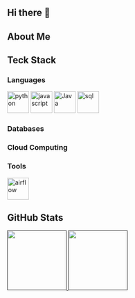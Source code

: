 ## Hi there 👋

<!--
**thehenke/thehenke** is a ✨ _special_ ✨ repository because its `README.md` (this file) appears on your GitHub profile.

Here are some ideas to get you started:

- 🔭 I’m currently working on ...
- 🌱 I’m currently learning ...
- 👯 I’m looking to collaborate on ...
- 🤔 I’m looking for help with ...
- 💬 Ask me about ...
- 📫 How to reach me: ...
- 😄 Pronouns: ...
- ⚡ Fun fact: ...
-->

## About Me
## Teck Stack
### Languages
<img src="https://github.com/gilbarbara/logos/blob/main/logos/python.svg"                   title= "Python" alt="python" width="50" height="50"/> 
<img src="https://www.vectorlogo.zone/logos/javascript/javascript-icon.svg"                 title= "JavaScript" alt="javascript" width="50" height="50"/> 
<img src="https://www.vectorlogo.zone/logos/java/java-icon.svg"                             title= "Java" alt="Java" width="50" height="50"/> 
<img src="https://github.com/benc-uk/icon-collection/blob/master/azure-patterns/sql-db.svg" title= "SQL" alt="sql" width="50" height="50"/> 


### Databases
### Cloud Computing
### Tools
<img src="https://github.com/gilbarbara/logos/blob/main/logos/airflow-icon.svg" alt="airflow" width="50" height="50"/> 

## GitHub Stats
<!-- ![thehenke's GitHub stats](https://github-readme-stats.vercel.app/api?username=thehenke&show_icons=true&theme=gotham) -->



<a href="">
    <img height="137px" src="https://github-readme-stats.vercel.app/api?username=thehenke&hide_border=true&show_icons=true&theme=gotham" /><!-- wi*quL3fcV -->
    <img height="137px" src="https://github-readme-stats.vercel.app/api/top-langs/?username=thehenke&layout=compact&langs_count=6&theme=gotham&hide_border=true" />
</a>